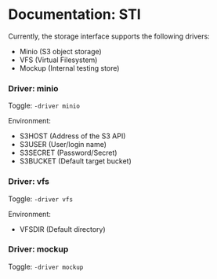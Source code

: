 # Documentation: STI

Currently, the storage interface supports the following drivers:

- Minio     (S3 object storage)
- VFS       (Virtual Filesystem)
- Mockup    (Internal testing store)

### Driver: minio

Toggle: `-driver minio`

Environment:
- S3HOST    (Address of the S3 API)
- S3USER    (User/login name)
- S3SECRET  (Password/Secret)
- S3BUCKET  (Default target bucket)

### Driver: vfs

Toggle: `-driver vfs`

Environment:
- VFSDIR    (Default directory)

### Driver: mockup

Toggle: `-driver mockup`
